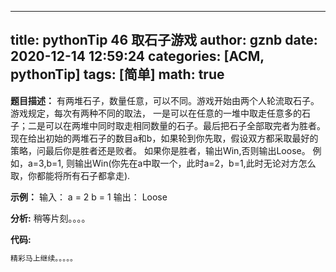 
---
title: pythonTip 46 取石子游戏
author: gznb
date: 2020-12-14 12:59:24
categories: [ACM, pythonTip]
tags: [简单]
math: true
---

**题目描述：**
有两堆石子，数量任意，可以不同。游戏开始由两个人轮流取石子。游戏规定，每次有两种不同的取法，
一是可以在任意的一堆中取走任意多的石子；二是可以在两堆中同时取走相同数量的石子。最后把石子全部取完者为胜者。
现在给出初始的两堆石子的数目a和b，如果轮到你先取，假设双方都采取最好的策略，问最后你是胜者还是败者。
如果你是胜者，输出Win,否则输出Loose。
例如，a=3,b=1, 则输出Win(你先在a中取一个，此时a=2，b=1,此时无论对方怎么取，你都能将所有石子都拿走).

**示例：**
输入：
a = 2
b = 1
输出：
Loose


**分析:**
稍等片刻。。。。

**代码:**
```python
精彩马上继续。。。。。
```
